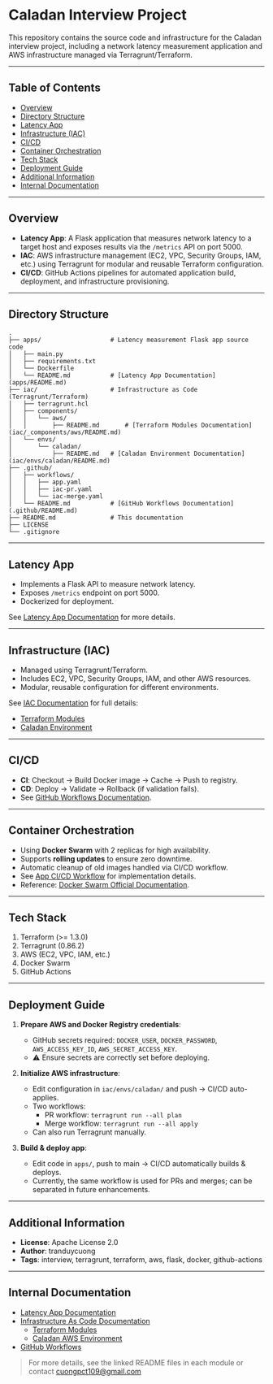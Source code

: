 # Caladan Interview Project

This repository contains the source code and infrastructure for the Caladan interview project, including a network latency measurement application and AWS infrastructure managed via Terragrunt/Terraform.

---

## Table of Contents

- [Overview](#overview)  
- [Directory Structure](#directory-structure)  
- [Latency App](#latency-app)  
- [Infrastructure (IAC)](#infrastructure-iac)  
- [CI/CD](#cicd)  
- [Container Orchestration](#container-orchestration)  
- [Tech Stack](#tech-stack)  
- [Deployment Guide](#deployment-guide)  
- [Additional Information](#additional-information)  
- [Internal Documentation](#internal-documentation)  

---

## Overview

- **Latency App**: A Flask application that measures network latency to a target host and exposes results via the `/metrics` API on port 5000.  
- **IAC**: AWS infrastructure management (EC2, VPC, Security Groups, IAM, etc.) using Terragrunt for modular and reusable Terraform configuration.  
- **CI/CD**: GitHub Actions pipelines for automated application build, deployment, and infrastructure provisioning.  

---

## Directory Structure

```
.
├── apps/                   # Latency measurement Flask app source code
│   ├── main.py
│   ├── requirements.txt
│   └── Dockerfile
│   └── README.md           # [Latency App Documentation](apps/README.md)
├── iac/                    # Infrastructure as Code (Terragrunt/Terraform)
│   ├── terragrunt.hcl
│   ├── components/
│   │   └── aws/
│   │       ├── README.md       # [Terraform Modules Documentation](iac/_components/aws/README.md)
│   └── envs/
│       └── caladan/
│           ├── README.md   # [Caladan Environment Documentation](iac/envs/caladan/README.md)
├── .github/
│   ├── workflows/
│   │   ├── app.yaml
│   │   ├── iac-pr.yaml
│   │   └── iac-merge.yaml
│   └── README.md           # [GitHub Workflows Documentation](.github/README.md)
├── README.md               # This documentation
├── LICENSE
└── .gitignore
```

---

## Latency App

- Implements a Flask API to measure network latency.  
- Exposes `/metrics` endpoint on port 5000.  
- Dockerized for deployment.  

See [Latency App Documentation](apps/README.md) for more details.

---

## Infrastructure (IAC)

- Managed using Terragrunt/Terraform.  
- Includes EC2, VPC, Security Groups, IAM, and other AWS resources.  
- Modular, reusable configuration for different environments.  

See [IAC Documentation](iac/README.md) for full details:  
- [Terraform Modules](iac/_components/aws/README.md)  
- [Caladan Environment](iac/envs/caladan/README.md)  

---

## CI/CD

- **CI**: Checkout → Build Docker image → Cache → Push to registry.  
- **CD**: Deploy → Validate → Rollback (if validation fails).  
- See [GitHub Workflows Documentation](.github/workflows/README.md).  

---

## Container Orchestration

- Using **Docker Swarm** with 2 replicas for high availability.  
- Supports **rolling updates** to ensure zero downtime.  
- Automatic cleanup of old images handled via CI/CD workflow.  
- See [App CI/CD Workflow](.github/workflows/app.yaml) for implementation details.  
- Reference: [Docker Swarm Official Documentation](https://docs.docker.com/engine/swarm/).  

---

## Tech Stack

1. Terraform (>= 1.3.0)  
2. Terragrunt (0.86.2)  
3. AWS (EC2, VPC, IAM, etc.)  
4. Docker Swarm  
5. GitHub Actions  

---

## Deployment Guide

1. **Prepare AWS and Docker Registry credentials**:  
   - GitHub secrets required: `DOCKER_USER`, `DOCKER_PASSWORD`, `AWS_ACCESS_KEY_ID`, `AWS_SECRET_ACCESS_KEY`.  
   - ⚠ Ensure secrets are correctly set before deploying.  

2. **Initialize AWS infrastructure**:  
   - Edit configuration in `iac/envs/caladan/` and push → CI/CD auto-applies.  
   - Two workflows:  
     - PR workflow: `terragrunt run --all plan`  
     - Merge workflow: `terragrunt run --all apply`  
   - Can also run Terragrunt manually.  

3. **Build & deploy app**:  
   - Edit code in `apps/`, push to main → CI/CD automatically builds & deploys.  
   - Currently, the same workflow is used for PRs and merges; can be separated in future enhancements.  

---

## Additional Information

- **License**: Apache License 2.0  
- **Author**: tranduycuong  
- **Tags**: interview, terragrunt, terraform, aws, flask, docker, github-actions  

---

## Internal Documentation

- [Latency App Documentation](apps/README.md)  
- [Infrastructure As Code Documentation](iac/README.md)  
  - [Terraform Modules](iac/_components/aws/README.md)  
  - [Caladan AWS Environment](iac/envs/caladan/README.md)  
- [GitHub Workflows](.github/workflows/README.md)  

> For more details, see the linked README files in each module or contact cuongpct109@gmail.com  
